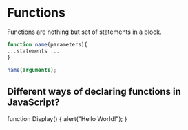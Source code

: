 # Functions

Functions are nothing but set of statements in a block.
```javascript
function name(parameters){
...statements ...
}

name(arguments);
```




## Different ways of declaring functions in JavaScript?



function Display()
      {
         alert("Hello World!");
      }
<!--stackedit_data:
eyJoaXN0b3J5IjpbMzAyMTU2NzAsMTg1Mjg1MTY2NCwxMzg1NT
E5ODc5LC03NDIyMDE1NF19
-->